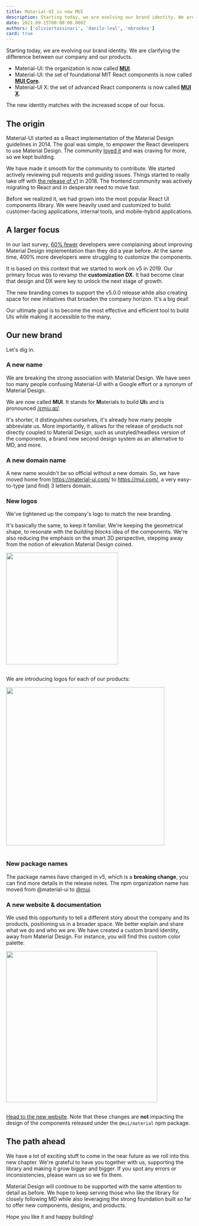```yaml
---
title: Material-UI is now MUI
description: Starting today, we are evolving our brand identity. We are clarifying the difference between our company and our products.
date: 2021-09-15T00:00:00.000Z
authors: ['oliviertassinari', 'danilo-leal', 'mbrookes']
card: true
---
```


Starting today, we are evolving our brand identity. We are clarifying the difference between our company and our products.

- Material-UI: the organization is now called [**MUI**](https://github.com/mui-org/).
- Material-UI: the set of foundational MIT React components is now called [**MUI Core**](https://github.com/mui-org/material-ui).
- Material-UI X: the set of advanced React components is now called [**MUI X**](https://github.com/mui-org/material-ui-x).

The new identity matches with the increased scope of our focus.

## The origin

Material-UI started as a React implementation of the Material Design guidelines in 2014.
The goal was simple, to empower the React developers to use Material Design.
The community [loved it](https://news.ycombinator.com/item?id=8582439) and was craving for more, so we kept building.

We have made it smooth for the community to contribute.
We started actively reviewing pull requests and guiding issues.
Things started to really take off with [the release of v1](/blog/material-ui-v1-is-out/) in 2018.
The frontend community was actively migrating to React and in desperate need to move fast.

Before we realized it, we had grown into the most popular React UI components library.
We were heavily used and customized to build: customer-facing applications, internal tools, and mobile-hybrid applications.

## A larger focus

In our last survey, [60% fewer](/blog/2020-developer-survey-results/#comparison-with-last-year) developers were complaining about improving Material Design implementation than they did a year before.
At the same time, 400% more developers were struggling to customize the components.

It is based on this context that we started to work on v5 in 2019.
Our primary focus was to revamp the **customization DX**.
It had become clear that design and DX were key to unlock the next stage of growth.

The new branding comes to support the v5.0.0 release while also creating space for new initiatives that broaden the company horizon. It's a big deal!

Our ultimate goal is to become the most effective and efficient tool to build UIs while making it accessible to the many.

## Our new brand

Let's dig in.

### A new name

We are breaking the strong association with Material Design.
We have seen too many people confusing Material-UI with a Google effort or a synonym of Material Design.

We are now called **MUI**. It stands for **M**aterials to build **UI**s
and is pronounced [/ɛmjuːaɪ/](http://ipa-reader.xyz/?text=%C9%9Bmju%CB%90a%C9%AA).

It's shorter, it distinguishes ourselves, it's already how many people abbreviate us.
More importantly, it allows for the release of products not directly coupled to Material Design, such as unstyled/headless version of the components, a brand new second design system as an alternative to MD, and more.

### A new domain name

A new name wouldn't be so official without a new domain. So, we have moved home from https://material-ui.com/ to https://mui.com/, a very easy-to-type (and find) 3 letters domain.

### New logos

We've tightened up the company's logo to match the new branding. 

It's basically the same, to keep it familiar.
We're keeping the geometrical shape, to resonate with the _building blocks_ idea of the components.
We're also reducing the emphasis on the smart 3D perspective, stepping away from the notion of elevation Material Design coined.

<img loading="lazy" src="/static/blog/material-ui-is-now-mui/old-new.png" alt="" style="width: 302px; margin-bottom: 16px;" />

We are introducing logos for each of our products:

<img loading="lazy" src="/static/blog/material-ui-is-now-mui/products.png" alt="" style="width: 427px; margin-bottom: 16px;" />

### New package names

The package names have changed in v5, which is a **breaking change**, you can find more details in the release notes.
The npm organization name has moved from @material-ui to [@mui](https://www.npmjs.com/org/mui).

### A new website & documentation

We used this opportunity to tell a different story about the company and its products, positioning us in a broader space.
We better explain and share what we do and who we are.
We have created a custom brand identity, away from Material Design.
For instance, you will find this custom color palette:

<img loading="lazy" src="/static/blog/material-ui-is-now-mui/palette.png" alt="" style="width: 408px; margin-bottom: 16px;" />

[Head to the new website](/).
Note that these changes are **not** impacting the design of the components released under the `@mui/material` npm package.

## The path ahead

We have a lot of exciting stuff to come in the near future as we roll into this new chapter.
We're grateful to have you together with us, supporting the library and making it grow bigger and bigger.
If you spot any errors or inconsistencies, please warn us so we fix them.

Material Design will continue to be supported with the same attention to detail as before.
We hope to keep serving those who like the library for closely following MD while also leveraging the strong foundation built so far to offer new components, designs, and products. 

Hope you like it and happy building!
